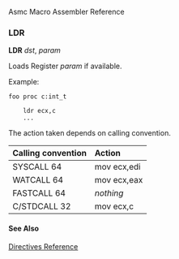 Asmc Macro Assembler Reference

### LDR

**LDR** _dst_, _param_

Loads Register _param_ if available.

Example:

```assembly
foo proc c:int_t

    ldr ecx,c
    ...
```

The action taken depends on calling convention.

| Calling convention | Action |
| ------ |:------- |
| SYSCALL 64 | mov ecx,edi |
| WATCALL 64 | mov ecx,eax |
| FASTCALL 64 | _nothing_ |
| C/STDCALL 32 | mov ecx,c |

#### See Also

[Directives Reference](readme.md)